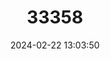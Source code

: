 ---
title: "33358"
category: "Macaranga caudatifolia"
draft: false
date: 2024-02-22 13:03:50
languages:
  Cebuano: ["Daha"]
  Philippine (Other): ["Indang"]
---